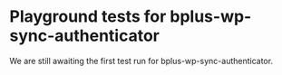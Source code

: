 # Playground tests for bplus-wp-sync-authenticator
We are still awaiting the first test run for bplus-wp-sync-authenticator.
